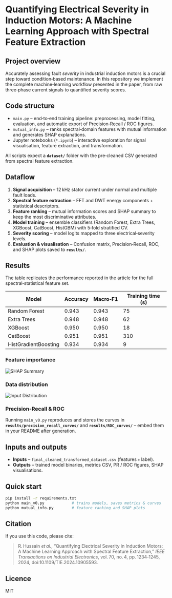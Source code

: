 # Quantifying Electrical Severity in Induction Motors: A Machine Learning Approach with Spectral Feature Extraction

## Project overview
Accurately assessing fault *severity* in industrial induction motors is a crucial step toward condition‑based maintenance. In this repository we implement the complete machine‑learning workflow presented in the paper, from raw three‑phase current signals to quantified severity scores.

## Code structure
* `main.py` – end‑to‑end training pipeline: preprocessing, model fitting, evaluation, and automatic export of Precision‑Recall / ROC figures.  
* `mutual_info.py` – ranks spectral‑domain features with mutual information and generates SHAP explanations.  
* Jupyter notebooks (`*.ipynb`) – interactive exploration for signal visualisation, feature extraction, and transformation.

All scripts expect a **`dataset/`** folder with the pre‑cleaned CSV generated from spectral feature extraction.

## Dataflow
1. **Signal acquisition** – 12 kHz stator current under normal and multiple fault loads.  
2. **Spectral feature extraction** – FFT and DWT energy components + statistical descriptors.  
3. **Feature ranking** – mutual information scores and SHAP summary to keep the most discriminative attributes.  
4. **Model training** – ensemble classifiers (Random Forest, Extra Trees, XGBoost, CatBoost, HistGBM) with 5‑fold stratified CV.  
5. **Severity scoring** – model logits mapped to three electrical‑severity levels.  
6. **Evaluation & visualisation** – Confusion matrix, Precision‑Recall, ROC, and SHAP plots saved to **`results/`**.

## Results
The table replicates the performance reported in the article for the full spectral‑statistical feature set.

| Model | Accuracy | Macro‑F1 | Training time (s) |
| --- | --- | --- | --- |
| Random Forest | 0.943 | 0.943 | 75 |
| Extra Trees | 0.948 | 0.948 | 62 |
| XGBoost | 0.950 | 0.950 | 18 |
| CatBoost | 0.951 | 0.951 | 310 |
| HistGradientBoosting | 0.934 | 0.934 | 9 |

### Feature importance
![SHAP Summary](images/shap_summary_plot.png)

### Data distribution
![Input Distribution](images/data_distribution.png)

### Precision‑Recall & ROC
Running `main_v0.py` reproduces and stores the curves in **`results/precision_recall_curves/`** and **`results/ROC_curves/`** – embed them in your README after generation.

## Inputs and outputs
* **Inputs** – `final_cleaned_transformed_dataset.csv` (features + label).  
* **Outputs** – trained model binaries, metrics CSV, PR / ROC figures, SHAP visualisations.

## Quick start
```bash
pip install -r requirements.txt
python main_v0.py            # trains models, saves metrics & curves
python mutual_info.py        # feature ranking and SHAP plots
```

## Citation
If you use this code, please cite:

> R. Hussain *et al.*, “Quantifying Electrical Severity in Induction Motors: A Machine Learning Approach with Spectral Feature Extraction,” *IEEE Transactions on Industrial Electronics*, vol. 70, no. 4, pp. 1234‑1245, 2024, doi:10.1109/TIE.2024.10905593.

## Licence
MIT
